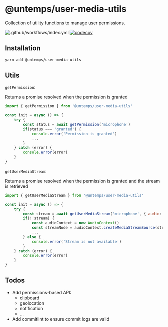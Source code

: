 # @untemps/user-media-utils

Collection of utility functions to manage user permissions.

![.github/workflows/index.yml](https://github.com/untemps/user-media-utils/workflows/.github/workflows/index.yml/badge.svg?branch=master)
[![codecov](https://codecov.io/gh/untemps/user-media-utils/branch/master/graph/badge.svg)](https://codecov.io/gh/untemps/user-media-utils)

## Installation

```bash
yarn add @untemps/user-media-utils
```

## Utils

`getPermission`:

Returns a promise resolved when the permission is granted

```javascript
import { getPermission } from '@untemps/user-media-utils'

const init = async () => {
    try {
    	const status = await getPermission('microphone')
    	if(status === 'granted') {
    	    console.error('Permission is granted')
            ...
    	}
    } catch (error) {
        console.error(error)
    }
}
```

`getUserMediaStream`:

Returns a promise resolved when the permission is granted and the stream is retrieved

```javascript
import { getUserMediaStream } from '@untemps/user-media-utils'

const init = async () => {
    try {
    	const stream = await getUserMediaStream('microphone', { audio: true })
    	if(!!stream) {
    	    const audioContext = new AudioContext()
    	    const streamNode = audioContext.createMediaStreamSource(stream)
            ...
    	} else {
    	    console.error('Stream is not available')
    	}
    } catch (error) {
        console.error(error)
    }
}
```

## Todos

-   Add permissions-based API:
    -   clipboard
    -   geolocation
    -   notification
    -   ...
-   Add commitlint to ensure commit logs are valid
